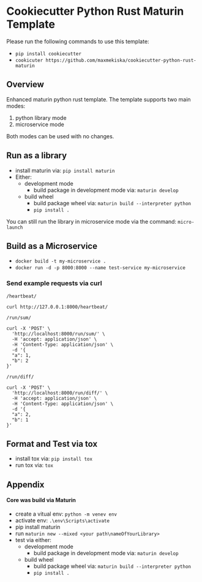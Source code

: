 # Cookiecutter Python Rust Maturin Template

Please run the following commands to use this template:

- `pip install cookiecutter`
- `cookicuter https://github.com/maxmekiska/cookiecutter-python-rust-maturin`

## Overview

Enhanced maturin python rust template. The template supports two main modes:

1. python library mode
2. microservice mode

Both modes can be used with no changes.

## Run as a library

- install maturin via: `pip install maturin`
- Either:
    - development mode
        - build package in development mode via: `maturin develop`
    - build wheel
        - build package wheel via: `maturin build --interpreter python`
        - `pip install .`

You can still run the library in microservice mode via the command: `micro-launch`

## Build as a Microservice

- `docker build -t my-microservice .`
- `docker run -d -p 8000:8000 --name test-service my-microservice`

### Send example requests via curl

`/heartbeat/`
```
curl http://127.0.0.1:8000/heartbeat/
```

`/run/sum/`
```
curl -X 'POST' \
  'http://localhost:8000/run/sum/' \
  -H 'accept: application/json' \
  -H 'Content-Type: application/json' \
  -d '{
  "a": 1,
  "b": 2
}'
```


`/run/diff/`
```
curl -X 'POST' \
  'http://localhost:8000/run/diff/' \
  -H 'accept: application/json' \
  -H 'Content-Type: application/json' \
  -d '{
  "a": 2,
  "b": 1
}'
```

## Format and Test via tox

- install tox via: `pip install tox`
- run tox via: `tox`


## Appendix

#### Core was build via Maturin

- create a vitual env: `python -m venev env`
- activate env: `.\env\Scripts\activate`
- pip install maturin
- run `maturin new --mixed <your path\nameOfYourLibrary>`
- test via either:
    - development mode
        - build package in development mode via: `maturin develop`
    - build wheel
        - build package wheel via: `maturin build --interpreter python`
        - `pip install .`